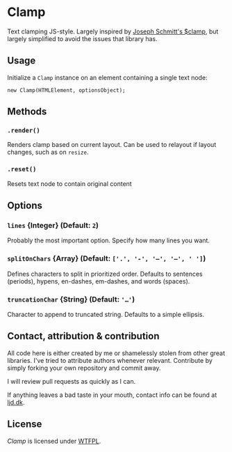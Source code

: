 # Clamp

Text clamping JS-style. Largely inspired by [Joseph Schmitt's $clamp](https://github.com/josephschmitt/Clamp.js), but largely simplified to avoid the issues that library has. 



## Usage

Initialize a `Clamp` instance on an element containing a single text node:

	new Clamp(HTMLElement, optionsObject);



## Methods

### `.render()`

Renders clamp based on current layout. Can be used to relayout if layout changes, such as on `resize`.

### `.reset()`

Resets text node to contain original content



## Options

### `lines` {Integer} (Default: `2`)

Probably the most important option. Specify how many lines you want. 

### `splitOnChars` {Array} (Default: `['.', '-', '–', '—', ' ']`)

Defines characters to split in prioritized order. Defaults to sentences (periods), hypens, en-dashes, em-dashes, and words (spaces).

### `truncationChar` {String} (Default: `'…'`)

Character to append to truncated string. Defaults to a simple ellipsis.



## Contact, attribution & contribution

All code here is either created by me or shamelessly stolen from other great libraries. I've tried to attribute authors whenever relevant. Contribute by simply forking your own repository and commit away. 

I will review pull requests as quickly as I can.

If anything leaves a bad taste in your mouth, contact info can be found at [ljd.dk](http://ljd.dk).



## License

_Clamp_ is licensed under [WTFPL](http://www.wtfpl.net/).
